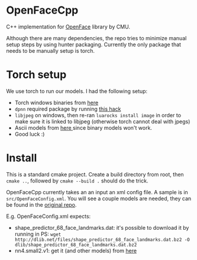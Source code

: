 # OpenFaceCpp
C++ implementation for [OpenFace](https://github.com/cmusatyalab/openface) library by CMU.

Although there are many dependencies, the repo tries to minimize manual setup steps by using hunter packaging. Currently the only package that needs to be manually setup is torch.

# Torch setup
We use torch to run our models. I had the following setup: 
- Torch windows binaries from [here](https://github.com/hiili/WindowsTorch/releases/tag/64-bit_LuaJIT-2-1b2_2017-07)
- `dpnn` required package by running [this hack](https://github.com/Element-Research/dpnn/issues/91#issuecomment-301303536) 
- `libjpeg` on windows, then re-ran `luarocks install image` in order to make sure it is linked to libjpeg (otherwise torch cannot deal with jpegs)
- Ascii models from [here ](https://github.com/cmusatyalab/openface/issues/42#issuecomment-198406159) since binary models won't work. 
- Good luck :)  

# Install
This is a standard cmake project. Create a build directory from root, then `cmake ..`, followed by `cmake --build .` should do the trick. 

OpenFaceCpp currently takes an an input an xml config file. A sample is in `src/OpenFaceConfig.xml`. You will see a couple models are needed, they can be found in the [original repo](https://github.com/cmusatyalab/openface/blob/master/models/get-models.sh). 

E.g. OpenFaceConfig.xml expects:
- shape_predictor_68_face_landmarks.dat: it's possible to download it by running in PS: 
`wget http://dlib.net/files/shape_predictor_68_face_landmarks.dat.bz2 -O dlib/shape_predictor_68_face_landmarks.dat.bz2`
- nn4.small2.v1: get it (and other models) from [here](http://cmusatyalab.github.io/openface/models-and-accuracies/)
